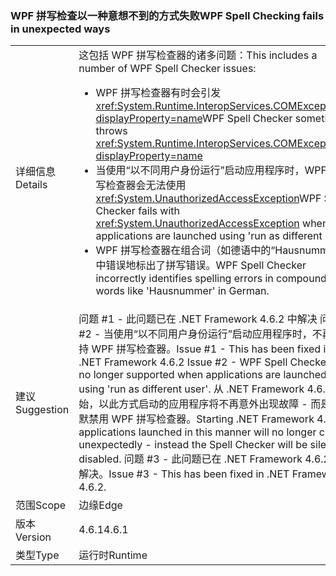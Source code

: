 ### <a name="wpf-spell-checking-fails-in-unexpected-ways"></a><span data-ttu-id="c51a7-101">WPF 拼写检查以一种意想不到的方式失败</span><span class="sxs-lookup"><span data-stu-id="c51a7-101">WPF Spell Checking fails in unexpected ways</span></span>

|   |   |
|---|---|
|<span data-ttu-id="c51a7-102">详细信息</span><span class="sxs-lookup"><span data-stu-id="c51a7-102">Details</span></span>|<span data-ttu-id="c51a7-103">这包括 WPF 拼写检查器的诸多问题：</span><span class="sxs-lookup"><span data-stu-id="c51a7-103">This includes a number of WPF Spell Checker issues:</span></span><ul><li><span data-ttu-id="c51a7-104">WPF 拼写检查器有时会引发 <xref:System.Runtime.InteropServices.COMException?displayProperty=name></span><span class="sxs-lookup"><span data-stu-id="c51a7-104">WPF Spell Checker sometimes throws <xref:System.Runtime.InteropServices.COMException?displayProperty=name></span></span></li><li><span data-ttu-id="c51a7-105">当使用“以不同用户身份运行”启动应用程序时，WPF 拼写检查器会无法使用 <xref:System.UnauthorizedAccessException></span><span class="sxs-lookup"><span data-stu-id="c51a7-105">WPF Spell Checker fails with <xref:System.UnauthorizedAccessException> when applications are launched using 'run as different user'</span></span></li><li><span data-ttu-id="c51a7-106">WPF 拼写检查器在组合词（如德语中的“Hausnummer”）中错误地标出了拼写错误。</span><span class="sxs-lookup"><span data-stu-id="c51a7-106">WPF Spell Checker incorrectly identifies spelling errors in compound words like 'Hausnummer' in German.</span></span></li></ul>|
|<span data-ttu-id="c51a7-107">建议</span><span class="sxs-lookup"><span data-stu-id="c51a7-107">Suggestion</span></span>|<span data-ttu-id="c51a7-108">问题 #1 - 此问题已在 .NET Framework 4.6.2 中解决 问题 #2 - 当使用“以不同用户身份运行”启动应用程序时，不再支持 WPF 拼写检查器。</span><span class="sxs-lookup"><span data-stu-id="c51a7-108">Issue #1 - This has been fixed in .NET Framework 4.6.2 Issue #2 - WPF Spell Checker is no longer supported when applications are launched using 'run as different user'.</span></span> <span data-ttu-id="c51a7-109">从 .NET Framework 4.6.2 开始，以此方式启动的应用程序将不再意外出现故障 - 而是静默禁用 WPF 拼写检查器。</span><span class="sxs-lookup"><span data-stu-id="c51a7-109">Starting .NET Framework 4.6.2, applications launched in this manner will no longer crash unexpectedly - instead the Spell Checker will be silently disabled.</span></span> <span data-ttu-id="c51a7-110">问题 #3 - 此问题已在 .NET Framework 4.6.2 中解决。</span><span class="sxs-lookup"><span data-stu-id="c51a7-110">Issue #3 - This has been fixed in .NET Framework 4.6.2.</span></span>|
|<span data-ttu-id="c51a7-111">范围</span><span class="sxs-lookup"><span data-stu-id="c51a7-111">Scope</span></span>|<span data-ttu-id="c51a7-112">边缘</span><span class="sxs-lookup"><span data-stu-id="c51a7-112">Edge</span></span>|
|<span data-ttu-id="c51a7-113">版本</span><span class="sxs-lookup"><span data-stu-id="c51a7-113">Version</span></span>|<span data-ttu-id="c51a7-114">4.6.1</span><span class="sxs-lookup"><span data-stu-id="c51a7-114">4.6.1</span></span>|
|<span data-ttu-id="c51a7-115">类型</span><span class="sxs-lookup"><span data-stu-id="c51a7-115">Type</span></span>|<span data-ttu-id="c51a7-116">运行时</span><span class="sxs-lookup"><span data-stu-id="c51a7-116">Runtime</span></span>|

